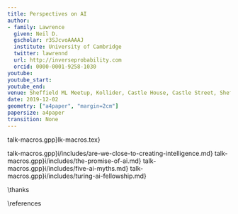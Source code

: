 ```yaml
---
title: Perspectives on AI
author:
- family: Lawrence
  given: Neil D.
  gscholar: r3SJcvoAAAAJ
  institute: University of Cambridge
  twitter: lawrennd
  url: http://inverseprobability.com
  orcid: 0000-0001-9258-1030
youtube: 
youtube_start: 
youtube_end: 
venue: Sheffield ML Meetup, Kollider, Castle House, Castle Street, Sheffield
date: 2019-12-02
geometry: ["a4paper", "margin=2cm"]
papersize: a4paper
transition: None
---
```


talk-macros.gpp}lk-macros.tex}

talk-macros.gpp}i/includes/are-we-close-to-creating-intelligence.md}
talk-macros.gpp}i/includes/the-promise-of-ai.md}
talk-macros.gpp}i/includes/five-ai-myths.md}
talk-macros.gpp}i/includes/turing-ai-fellowship.md}

\thanks

\references
